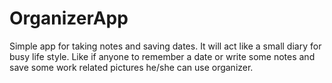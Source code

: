 # OrganizerApp
Simple app for taking notes and saving dates.
It will act like a small diary for busy life style. Like if anyone to remember a date or write some notes and save some work related pictures he/she can use organizer.
